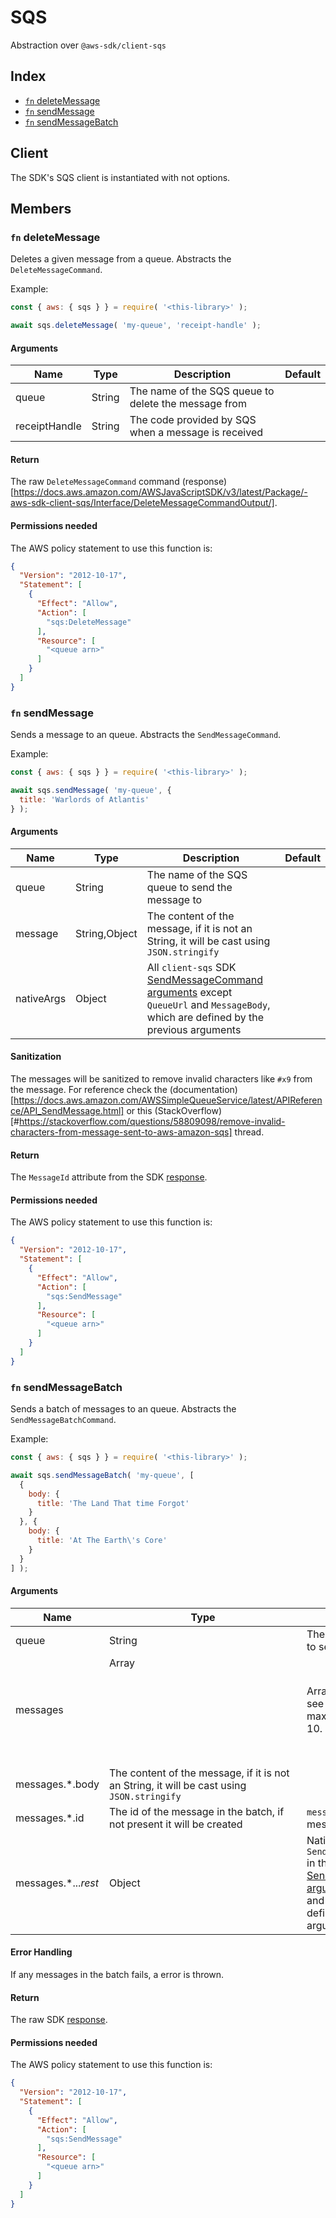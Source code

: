 # SQS

Abstraction over `@aws-sdk/client-sqs`

## Index
- [`fn` deleteMessage](#fn-deletemessage)
- [`fn` sendMessage](#fn-sendmessage)
- [`fn` sendMessageBatch](#fn-sendmessagebatch)

## Client

The SDK's SQS client is instantiated with not options.

## Members

### `fn` deleteMessage

Deletes a given message from a queue. Abstracts the `DeleteMessageCommand`.

Example:
```js
const { aws: { sqs } } = require( '<this-library>' );

await sqs.deleteMessage( 'my-queue', 'receipt-handle' );
```

#### Arguments

|Name|Type|Description|Default|
|---|---|---|---|
|queue|String|The name of the SQS queue to delete the message from||
|receiptHandle|String|The code provided by SQS when a message is received||

#### Return

The raw `DeleteMessageCommand` command (response)[https://docs.aws.amazon.com/AWSJavaScriptSDK/v3/latest/Package/-aws-sdk-client-sqs/Interface/DeleteMessageCommandOutput/].

#### Permissions needed

The AWS policy statement to use this function is:

```json
{
  "Version": "2012-10-17",
  "Statement": [
    {
      "Effect": "Allow",
      "Action": [
        "sqs:DeleteMessage"
      ],
      "Resource": [
        "<queue arn>"
      ]
    }
  ]
}
```

### `fn` sendMessage

Sends a message to an queue. Abstracts the `SendMessageCommand`.

Example:
```js
const { aws: { sqs } } = require( '<this-library>' );

await sqs.sendMessage( 'my-queue', {
  title: 'Warlords of Atlantis'
} );
```

#### Arguments

|Name|Type|Description|Default|
|---|---|---|---|
|queue|String|The name of the SQS queue to send the message to||
|message|String,Object|The content of the message, if it is not an String, it will be cast using `JSON.stringify`||
|nativeArgs|Object|All `client-sqs` SDK [SendMessageCommand arguments](#https://docs.aws.amazon.com/AWSJavaScriptSDK/v3/latest/Package/-aws-sdk-client-sqs/Class/SendMessageCommand/) except `QueueUrl` and `MessageBody`, which are defined by the previous arguments||

#### Sanitization

The messages will be sanitized to remove invalid characters like `#x9` from the message. For reference check the (documentation)[https://docs.aws.amazon.com/AWSSimpleQueueService/latest/APIReference/API_SendMessage.html] or this (StackOverflow)[#https://stackoverflow.com/questions/58809098/remove-invalid-characters-from-message-sent-to-aws-amazon-sqs] thread.

#### Return

The `MessageId` attribute from the SDK [response](#https://docs.aws.amazon.com/AWSJavaScriptSDK/v3/latest/Package/-aws-sdk-client-sqs/Class/SendMessageCommandOutput/).

#### Permissions needed

The AWS policy statement to use this function is:

```json
{
  "Version": "2012-10-17",
  "Statement": [
    {
      "Effect": "Allow",
      "Action": [
        "sqs:SendMessage"
      ],
      "Resource": [
        "<queue arn>"
      ]
    }
  ]
}
```

### `fn` sendMessageBatch

Sends a batch of messages to an queue. Abstracts the `SendMessageBatchCommand`.

Example:
```js
const { aws: { sqs } } = require( '<this-library>' );

await sqs.sendMessageBatch( 'my-queue', [
  {
    body: {
      title: 'The Land That time Forgot'
    }
  }, {
    body: {
      title: 'At The Earth\'s Core'
    }
  }
] );
```

#### Arguments

|Name|Type|Description|Default|
|---|---|---|---|
|queue|String|The name of the SQS queue to send the messages to||
|messages|Array<Object>|Array of messages to send, see each property below. The maximum allowed length is 10.||
|messages.*.body|The content of the message, if it is not an String, it will be cast using `JSON.stringify`||
|messages.*.id|The id of the message in the batch, if not present it will be created|`message_` + index of the message|
|messages.*..._rest_|Object|Native properties that each `SendMessageBatchRequestEntry` in the `client-sqs` SDK [SendMessageBatchCommand arguments](#https://docs.aws.amazon.com/AWSJavaScriptSDK/v3/latest/Package/-aws-sdk-client-sqs/Class/SendMessageBatchCommand/) accepts, except `Id` and `MessageBody`, which are defined by the previous arguments||

#### Error Handling

If any messages in the batch fails, a error is thrown.

#### Return

The raw SDK [response](#https://docs.aws.amazon.com/AWSJavaScriptSDK/v3/latest/Package/-aws-sdk-client-sqs/Class/SendMessageCommandOutput/).

#### Permissions needed

The AWS policy statement to use this function is:

```json
{
  "Version": "2012-10-17",
  "Statement": [
    {
      "Effect": "Allow",
      "Action": [
        "sqs:SendMessage"
      ],
      "Resource": [
        "<queue arn>"
      ]
    }
  ]
}
```
